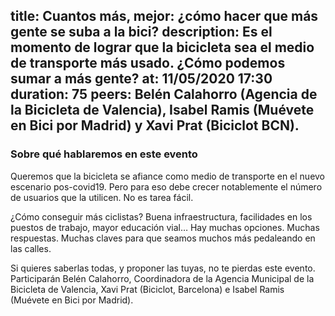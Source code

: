 title: Cuantos más, mejor: ¿cómo hacer que más gente se suba a la bici?
description: Es el momento de lograr que la bicicleta sea el medio de transporte más usado. ¿Cómo podemos sumar a más gente?
at: 11/05/2020 17:30
duration: 75
peers: Belén Calahorro (Agencia de la Bicicleta de Valencia), Isabel Ramis (Muévete en Bici por Madrid) y Xavi Prat (Biciclot BCN). 
----
### Sobre qué hablaremos en este evento

Queremos que la bicicleta se afiance como medio de transporte en el nuevo escenario pos-covid19. Pero para eso debe crecer notablemente el número de usuarios que la utilicen. No es tarea fácil.

¿Cómo conseguir más ciclistas? Buena infraestructura, facilidades en los puestos de trabajo, mayor educación vial… Hay muchas opciones. Muchas respuestas. Muchas claves para que seamos muchos más pedaleando en las calles.

Si quieres saberlas todas, y proponer las tuyas, no te pierdas este evento. Participarán Belén Calahorro, Coordinadora de la Agencia Municipal de la Bicicleta de Valencia, Xavi Prat (Biciclot, Barcelona) e Isabel Ramis (Muévete en Bici por Madrid). 
